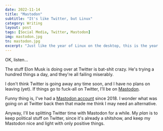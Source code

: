 ```yaml
---
date: 2022-11-14
title: "Mastodon"
subtitle: "It's like Twitter, but Linux"
category: Writing
layout: post
tags: [Social Media, Twitter, Mastodon]
img: mastodon.jpg
tn: mastodon.jpg
excerpt: "Just like the year of Linux on the desktop, this is the year of a federated social media platform"
---
```


OK, listen...

The stuff Elon Musk is doing over at Twitter is bat-shit crazy. He's trying a hundred things a day, and they're all failing miserably.

I don't think Twitter is going away any time soon, and I have no plans on leaving (yet). If things go to fuck-all on Twitter, I'll be on [Mastodon][1].

Funny thing is, I've had a [Mastodon account][2] since 2018. I wonder what was going on at Twitter back then that made me think I may need an alternative.

Anyway, I'll be splitting Twitter time with Mastodon for a while. My _plan_ is to keep political stuff on Twitter, since it's already a shitshow, and keep my Mastodon nice and light with only positive things.


[1]: https://mastodon.social
[2]: https://mastodon.social/@jimmylittle